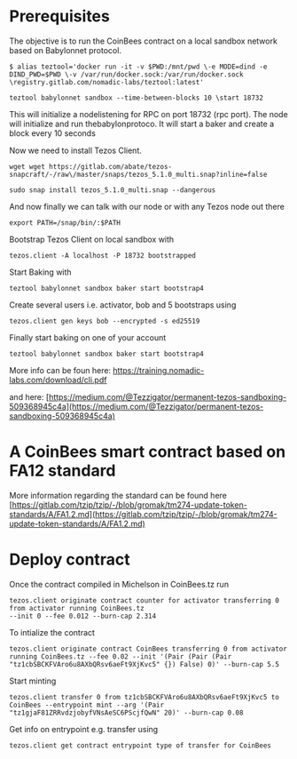 # Prerequisites

The objective is to run the CoinBees contract on a local sandbox network based on Babylonnet protocol.

    $ alias teztool='docker run -it -v $PWD:/mnt/pwd \-e MODE=dind -e DIND_PWD=$PWD \-v /var/run/docker.sock:/var/run/docker.sock \registry.gitlab.com/nomadic-labs/teztool:latest'

    teztool babylonnet sandbox --time-between-blocks 10 \start 18732

This will initialize a nodelistening for RPC on port 18732 (rpc port). The node will initialize and run thebabylonprotoco. It will start a baker and create a block every 10 seconds

Now we need to install Tezos Client.

    wget wget https://gitlab.com/abate/tezos-snapcraft/-/raw\/master/snaps/tezos_5.1.0_multi.snap?inline=false

    sudo snap install tezos_5.1.0_multi.snap --dangerous

And now finally we can talk with our node or with any Tezos node out there

    export PATH=/snap/bin/:$PATH

Bootstrap Tezos Client on local sandbox with 

    tezos.client -A localhost -P 18732 bootstrapped
    
Start Baking with

    teztool babylonnet sandbox baker start bootstrap4

Create several users i.e. activator, bob and 5 bootstraps using 

    tezos.client gen keys bob --encrypted -s ed25519

Finally start baking on one of your account

    teztool babylonnet sandbox baker start bootstrap4

More info can be foun here:
https://training.nomadic-labs.com/download/cli.pdf

and here:
[https://medium.com/@Tezzigator/permanent-tezos-sandboxing-509368945c4a](https://medium.com/@Tezzigator/permanent-tezos-sandboxing-509368945c4a)

# A CoinBees smart contract based on FA12 standard

More information regarding the standard can be found here [https://gitlab.com/tzip/tzip/-/blob/gromak/tm274-update-token-standards/A/FA1.2.md](https://gitlab.com/tzip/tzip/-/blob/gromak/tm274-update-token-standards/A/FA1.2.md)

# Deploy contract

Once the contract compiled in Michelson in CoinBees.tz run

    tezos.client originate contract counter for activator transferring 0 from activator running CoinBees.tz  
    --init 0 --fee 0.012 --burn-cap 2.314  

To intialize the contract

    tezos.client originate contract CoinBees transferring 0 from activator running CoinBees.tz --fee 0.02 --init '(Pair (Pair (Pair "tz1cbSBCKFVAro6u8AXbQRsv6aeFt9XjKvc5" {}) False) 0)' --burn-cap 5.5  

 Start minting
  

    tezos.client transfer 0 from tz1cbSBCKFVAro6u8AXbQRsv6aeFt9XjKvc5 to CoinBees --entrypoint mint --arg '(Pair "tz1gjaF81ZRRvdzjobyfVNsAeSC6PScjfQwN" 20)' --burn-cap 0.08  

 Get info on entrypoint e.g. transfer using 

     
    tezos.client get contract entrypoint type of transfer for CoinBees
